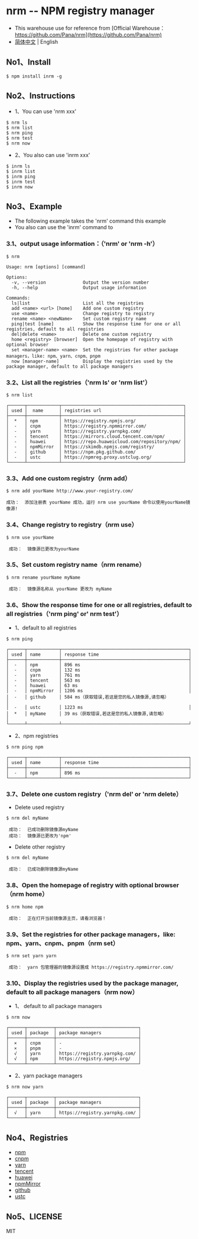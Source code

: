 # nrm -- NPM registry manager

- This warehouse use for reference from [Official Warehouse：https://github.com/Pana/nrm](https://github.com/Pana/nrm)
- [简体中文](./README.md) | English

## No1、Install

```shell
$ npm install inrm -g
```

## No2、Instructions

- 1、You can use 'nrm xxx'

```shell
$ nrm ls
$ nrm list
$ nrm ping
$ nrm test
$ nrm now
```

- 2、You also can use 'inrm xxx'

```shell
$ inrm ls
$ inrm list
$ inrm ping
$ inrm test
$ inrm now
```

## No3、Example

- The following example takes the 'nrm' command this example
- You also can use the 'inrm' command to

### 3.1、output usage information：（'nrm' or 'nrm -h'）

```
$ nrm

Usage: nrm [options] [command]

Options:
  -v, --version              Output the version number
  -h, --help                 Output usage information

Commands:
  ls|list                    List all the registries
  add <name> <url> [home]    Add one custom registry
  use <name>                 Change registry to registry
  rename <name> <newName>    Set custom registry name
  ping|test [name]           Show the response time for one or all registries, default to all registries
  del|delete <name>          Delete one custom registry
  home <registry> [browser]  Open the homepage of registry with optional browser
  set <manager-name> <name>  Set the registries for other package managers，like: npm、yarn、cnpm、pnpm
  now [manager-name]         Display the registries used by the package manager, default to all package managers
```

### 3.2、List all the registries（'nrm ls' or 'nrm list'）

```
$ nrm list

┌──────┬────────────┬──────────────────────────────────────────────┐
│ used │  name      │ registries url                               │
├──────┼────────────┼──────────────────────────────────────────────┤
│  *   │ npm        │ https://registry.npmjs.org/                  │
│  -   │ cnpm       │ https://registry.npmmirror.com/              │
│  -   │ yarn       │ https://registry.yarnpkg.com/                │
│  -   │ tencent    │ https://mirrors.cloud.tencent.com/npm/       │
│  -   │ huawei     │ https://repo.huaweicloud.com/repository/npm/ │
│  -   │ npmMirror  │ https://skimdb.npmjs.com/registry/           │
│  -   │ github     │ https://npm.pkg.github.com/                  │
│  -   │ ustc       │ https://npmreg.proxy.ustclug.org/            │
└──────┴────────────┴──────────────────────────────────────────────┘
```

### 3.3、Add one custom registry（nrm add）

```
$ nrm add yourName http://www.your-registry.com/

成功：  添加注册表 yourName 成功，运行 nrm use yourName 命令以使用yourName镜像源!
```

### 3.4、Change registry to registry（nrm use）

```
$ nrm use yourName

 成功：  镜像源已更改为yourName
```

### 3.5、Set custom registry name（nrm rename）

```
$ nrm rename yourName myName

 成功：  镜像源名称从 yourName 更改为 myName
```

### 3.6、Show the response time for one or all registries, default to all registries（'nrm ping' or' nrm test'）

- 1、default to all registries

```
$ nrm ping

┌──────┬────────────┬────────────────────────────────────────────────┐
│ used │ name       │ response time                                  │
├──────┼────────────┼────────────────────────────────────────────────┤
│  -   │ npm        │ 896 ms                                         │
│  -   │ cnpm       │ 132 ms                                         │
│  -   │ yarn       │ 761 ms                                         │
│  -   │ tencent    │ 563 ms                                         │
│  -   │ huawei     │ 63 ms                                          │
│  -   │ npmMirror  │ 1206 ms                                        │
│  -   │ github     │ 584 ms（获取错误,若这是您的私人镜像源,请忽略）        │
│  -   │ ustc       │ 1223 ms                                        │
│  *   │ myName     │ 39 ms（获取错误,若这是您的私人镜像源,请忽略）         │
└──────┴────────────┴────────────────────────────────────────────────┘
```

- 2、npm registries

```
$ nrm ping npm

┌──────┬────────────┬────────────────────────────────────────────────┐
│ used │ name       │ response time                                  │
├──────┼────────────┼────────────────────────────────────────────────┤
│  -   │ npm        │ 896 ms                                         │
└──────┴────────────┴────────────────────────────────────────────────┘
```

### 3.7、Delete one custom registry（'nrm del' or 'nrm delete）

- Delete used registry

```
$ nrm del myName

 成功：  已成功删除镜像源myName
 成功：  镜像源已更改为'npm'
```

- Delete other registry

```
$ nrm del myName

 成功：  已成功删除镜像源myName
```

### 3.8、Open the homepage of registry with optional browser（nrm home）

```
$ nrm home npm

 成功：  正在打开当前镜像源主页，请看浏览器！
```

### 3.9、Set the registries for other package managers，like: npm、yarn、cnpm、pnpm（nrm set）

```
$ nrm set yarn yarn

 成功：  yarn 包管理器的镜像源设置成 https://registry.npmmirror.com/
```

### 3.10、Display the registries used by the package manager, default to all package managers（nrm now）

- 1、 default to all package managers

```
$ nrm now

┌──────┬──────────┬───────────────────────────────┐
│ used │ package  │ package managers              │
├──────┼──────────┼───────────────────────────────┤
│  ×   │ cnpm     │ -                             │
│  ×   │ pnpm     │ -                             │
│  √   │ yarn     │ https://registry.yarnpkg.com/ │
│  √   │ npm      │ https://registry.npmjs.org/   │
└──────┴──────────┴───────────────────────────────┘
```

- 2、yarn package managers

```
$ nrm now yarn

┌──────┬──────────┬───────────────────────────────┐
│ used │ package  │ package managers              │
├──────┼──────────┼───────────────────────────────┤
│  √   │ yarn     │ https://registry.yarnpkg.com/ │
└──────┴──────────┴───────────────────────────────┘
```

## No4、Registries

* [npm](https://www.npmjs.org)
* [cnpm](https://npmmirror.com)
* [yarn](https://yarnpkg.com)
* [tencent](https://mirrors.cloud.tencent.com/npm/)
* [huawei](https://mirrors.huaweicloud.com/home)
* [npmMirror](https://skimdb.npmjs.com)
* [github](https://npm.pkg.github.com/)
* [ustc](https://mirrors.ustc.edu.cn/help/npm.html)

## No5、LICENSE

MIT
